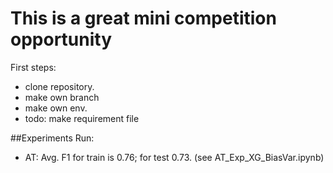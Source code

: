 # This is a great mini competition opportunity



First steps:
- clone repository.
- make own branch
- make own env.  
- todo: make requirement file


##Experiments Run:
 - AT: Avg. F1 for train is 0.76; for test 0.73. (see AT_Exp_XG_BiasVar.ipynb) 
